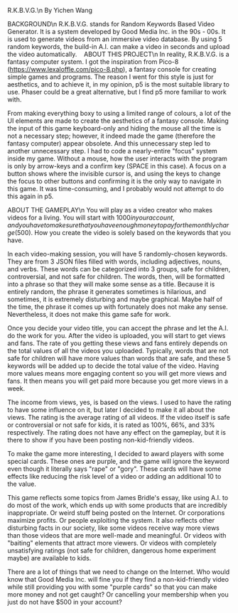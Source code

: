 R.K.B.V.G.\n
By Yichen Wang

BACKGROUND\n
R.K.B.V.G. stands for Random Keywords Based Video Generator. It is a system developed by Good Media Inc. in the 90s - 00s. It is used to generate videos from an immersive video database. By using 5 random keywords, the build-in A.I. can make a video in seconds and upload the video automatically. 
 
ABOUT THIS PROJECT\n
In reality, R.K.B.V.G. is a fantasy computer system. I got the inspiration from Pico-8 (https://www.lexaloffle.com/pico-8.php), a fantasy console for creating simple games and programs. The reason I went for this style is just for aesthetics, and to achieve it, in my opinion, p5 is the most suitable library to use. Phaser could be a great alternative, but I find p5 more familiar to work with. 

From making everything boxy to using a limited range of colours, a lot of the UI elements are made to create the aesthetics of a fantasy console. Making the input of this game keyboard-only and hiding the mouse all the time is not a necessary step; however, it indeed made the game (therefore the fantasy computer) appear obsolete. And this unnecessary step led to another unnecessary step. I had to code a nearly-entire "focus" system inside my game. Without a mouse, how the user interacts with the program is only by arrow-keys and a confirm key (SPACE in this case). A focus on a button shows where the invisible cursor is, and using the keys to change the focus to other buttons and confirming it is the only way to navigate in this game. It was time-consuming, and I probably would not attempt to do this again in p5.

ABOUT THE GAMEPLAY\n
You will play as a video creator who makes videos for a living. You will start with $1000 in your account, and you have to make sure that you have enough money to pay for the monthly charge ($500). How you create the video is solely based on the keywords that you have.

In each video-making session, you will have 5 randomly-chosen keywords. They are from 3 JSON files filled with words, including adjectives, nouns, and verbs. These words can be categorized into 3 groups, safe for children, controversial, and not safe for children. The words, then, will be formatted into a phrase so that they will make some sense as a title. Because it is entirely random, the phrase it generates sometimes is hilarious, and sometimes, it is extremely disturbing and maybe graphical. Maybe half of the time, the phrase it comes up with fortunately does not make any sense. Nevertheless, it does not make this game safe for work.

Once you decide your video title, you can accept the phrase and let the A.I. do the work for you. After the video is uploaded, you will start to get views and fans. The rate of you getting these views and fans entirely depends on the total values of all the videos you uploaded. Typically, words that are not safe for children will have more values than words that are safe, and these 5 keywords will be added up to decide the total value of the video. Having more values means more engaging content so you will get more views and fans. It then means you will get paid more because you get more views in a week.

The income from views, yes, is based on the views. I used to have the rating to have some influence on it, but later I decided to make it all about the views. The rating is the average rating of all videos. If the video itself is safe or controversial or not safe for kids, it is rated as 100%, 66%, and 33% respectively. The rating does not have any effect on the gameplay, but it is there to show if you have been posting non-kid-friendly videos. 

To make the game more interesting, I decided to award players with some special cards. These ones are purple, and the game will ignore the keyword even though it literally says "rape" or "gory". These cards will have some effects like reducing the risk level of a video or adding an additional 10 to the value. 

This game reflects some topics from James Bridle's essay, like using A.I. to do most of the work, which ends up with some products that are incredibly inappropriate. Or weird stuff being posted on the Internet. Or corporations maximize profits. Or people exploiting the system. It also reflects other disturbing facts in our society, like some videos receive way more views than those videos that are more well-made and meaningful. Or videos with "baiting" elements that attract more viewers. Or videos with completely unsatisfying ratings (not safe for children, dangerous home experiment maybe) are available to kids. 

There are a lot of things that we need to change on the Internet. Who would know that Good Media Inc. will fine you if they find a non-kid-friendly video while still providing you with some "purple cards" so that you can make more money and not get caught? Or cancelling your membership when you just do not have $500 in your account?
